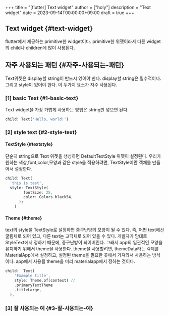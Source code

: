 +++
title = "[flutter] Text widget"
author = ["holy"]
description = "Text widget"
date = 2023-09-14T00:00:00+09:00
draft = true
+++

## Text widget {#text-widget}

flutter에서 제공하는 primitive한 widget이다. primitive한 위젯이라서
다른 widget의 child나 children에 많이 사용된다.


## 자주 사용되는 패턴 {#자주-사용되는-패턴}

Text위젯은 display할 string이 반드시 있어야 한다. display할 string은
필수적이다. 그리고 style이 있어야 한다. 이 두가지 요소가 자주 사용된다.


### [1] basic Text {#1-basic-text}

Text widget을 가장 가볍게 사용하는 방법은 string만 넣으면 된다.

```dart
child: Text('Hello, world!')
```


### [2] style text {#2-style-text}


#### TextStyle {#textstyle}

단순히 string으로 Text 위젯을 생성하면 DefaultTextStyle 위젯이
설정된다. 우리가 원하는 색상,font,color,모양과 같은 style을
적용하려면, TextStyle이란 객체를 만들어서 설정한다.

```dart
child: Text(
  'this is test',
  style: TextStyle(
        fontSize: 25,
        color: Colors.black54,
      );
    )
```


#### Theme {#theme}

text의 style을 TextStyle로 설정하면 중구난방의 모양이 될 수 있다. 즉,
어떤 text에선 굴림체로 되어 있고, 다른 text는 고딕체로 되어 있을 수
있다. 개발자가 맘대로 StyleText에서 정하기 때문에, 중구난방이
되어버린다. 그래서 app의 일관적인 모양을 유지하기 위해서 theme을
사용한다. theme을 사용할려면, themeData라는 객체를 MaterialApp에서
설정하고, 설정된 theme을 필요한 곳에서 가져와서 사용하는
방식이다. app에서 사용될 theme을 미리 materialapp에서 정하는 것이다.

```dart
child:  Text(
    'Example title',
    style: Theme.of(context) //
    .primaryTextTheme
    .titleLarge,
  ),
```


### [3] 잘 사용되는 예 {#3-잘-사용되는-예}
